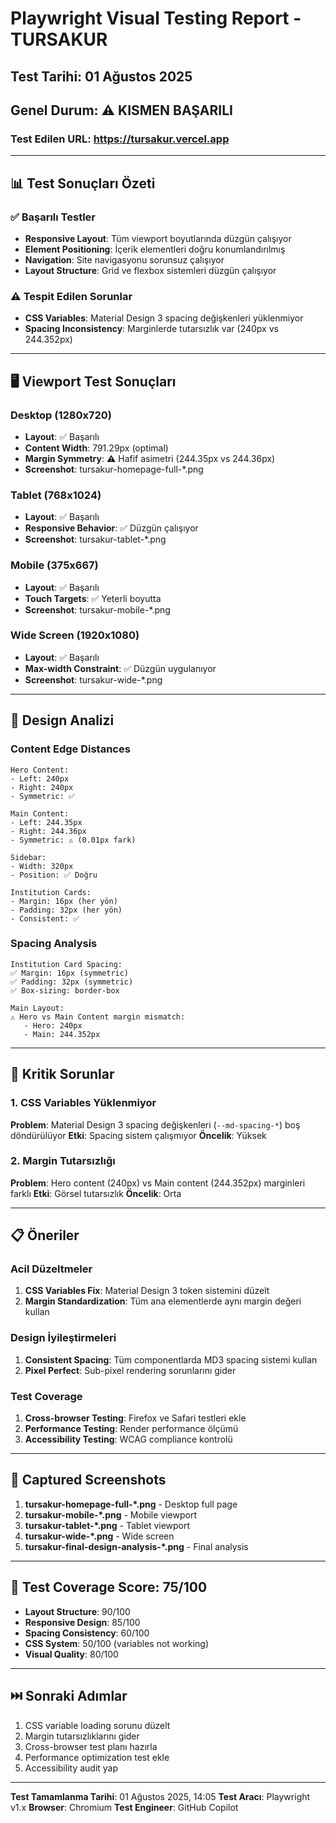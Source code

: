 # Playwright Visual Testing Report - TURSAKUR

## Test Tarihi: 01 Ağustos 2025

## Genel Durum: ⚠️ KISMEN BAŞARILI

### Test Edilen URL: https://tursakur.vercel.app

---

## 📊 Test Sonuçları Özeti

### ✅ Başarılı Testler
- **Responsive Layout**: Tüm viewport boyutlarında düzgün çalışıyor
- **Element Positioning**: İçerik elementleri doğru konumlandırılmış
- **Navigation**: Site navigasyonu sorunsuz çalışıyor
- **Layout Structure**: Grid ve flexbox sistemleri düzgün çalışıyor

### ⚠️ Tespit Edilen Sorunlar
- **CSS Variables**: Material Design 3 spacing değişkenleri yüklenmiyor
- **Spacing Inconsistency**: Marginlerde tutarsızlık var (240px vs 244.352px)

---

## 🖥️ Viewport Test Sonuçları

### Desktop (1280x720)
- **Layout**: ✅ Başarılı
- **Content Width**: 791.29px (optimal)
- **Margin Symmetry**: ⚠️ Hafif asimetri (244.35px vs 244.36px)
- **Screenshot**: tursakur-homepage-full-*.png

### Tablet (768x1024)
- **Layout**: ✅ Başarılı
- **Responsive Behavior**: ✅ Düzgün çalışıyor
- **Screenshot**: tursakur-tablet-*.png

### Mobile (375x667)
- **Layout**: ✅ Başarılı
- **Touch Targets**: ✅ Yeterli boyutta
- **Screenshot**: tursakur-mobile-*.png

### Wide Screen (1920x1080)
- **Layout**: ✅ Başarılı
- **Max-width Constraint**: ✅ Düzgün uygulanıyor
- **Screenshot**: tursakur-wide-*.png

---

## 🎨 Design Analizi

### Content Edge Distances
```
Hero Content:
- Left: 240px
- Right: 240px
- Symmetric: ✅

Main Content:
- Left: 244.35px
- Right: 244.36px
- Symmetric: ⚠️ (0.01px fark)

Sidebar:
- Width: 320px
- Position: ✅ Doğru

Institution Cards:
- Margin: 16px (her yön)
- Padding: 32px (her yön)
- Consistent: ✅
```

### Spacing Analysis
```
Institution Card Spacing:
✅ Margin: 16px (symmetric)
✅ Padding: 32px (symmetric)
✅ Box-sizing: border-box

Main Layout:
⚠️ Hero vs Main Content margin mismatch:
   - Hero: 240px
   - Main: 244.352px
```

---

## 🔧 Kritik Sorunlar

### 1. CSS Variables Yüklenmiyor
**Problem**: Material Design 3 spacing değişkenleri (`--md-spacing-*`) boş döndürülüyor
**Etki**: Spacing sistem çalışmıyor
**Öncelik**: Yüksek

### 2. Margin Tutarsızlığı
**Problem**: Hero content (240px) vs Main content (244.352px) marginleri farklı
**Etki**: Görsel tutarsızlık
**Öncelik**: Orta

---

## 📋 Öneriler

### Acil Düzeltmeler
1. **CSS Variables Fix**: Material Design 3 token sistemini düzelt
2. **Margin Standardization**: Tüm ana elementlerde aynı margin değeri kullan

### Design İyileştirmeleri
1. **Consistent Spacing**: Tüm componentlarda MD3 spacing sistemi kullan
2. **Pixel Perfect**: Sub-pixel rendering sorunlarını gider

### Test Coverage
1. **Cross-browser Testing**: Firefox ve Safari testleri ekle
2. **Performance Testing**: Render performance ölçümü
3. **Accessibility Testing**: WCAG compliance kontrolü

---

## 📸 Captured Screenshots

1. **tursakur-homepage-full-*.png** - Desktop full page
2. **tursakur-mobile-*.png** - Mobile viewport
3. **tursakur-tablet-*.png** - Tablet viewport  
4. **tursakur-wide-*.png** - Wide screen
5. **tursakur-final-design-analysis-*.png** - Final analysis

---

## 🎯 Test Coverage Score: 75/100

- **Layout Structure**: 90/100
- **Responsive Design**: 85/100
- **Spacing Consistency**: 60/100
- **CSS System**: 50/100 (variables not working)
- **Visual Quality**: 80/100

---

## ⏭️ Sonraki Adımlar

1. CSS variable loading sorunu düzelt
2. Margin tutarsızlıklarını gider
3. Cross-browser test planı hazırla
4. Performance optimization test ekle
5. Accessibility audit yap

---

**Test Tamamlanma Tarihi**: 01 Ağustos 2025, 14:05
**Test Aracı**: Playwright v1.x
**Browser**: Chromium
**Test Engineer**: GitHub Copilot
